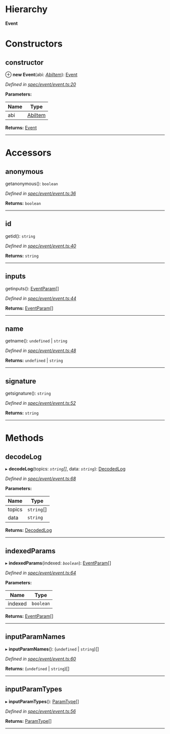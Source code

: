 

# Hierarchy

**Event**

# Constructors

<a id="constructor"></a>

##  constructor

⊕ **new Event**(abi: *[AbiItem](../interfaces/_types_.abiitem.md)*): [Event](_spec_event_event_.event.md)

*Defined in [spec/event/event.ts:20](https://github.com/paritytech/js-libs/blob/4f9b60d/packages/abi/src/spec/event/event.ts#L20)*

**Parameters:**

| Name | Type |
| ------ | ------ |
| abi | [AbiItem](../interfaces/_types_.abiitem.md) |

**Returns:** [Event](_spec_event_event_.event.md)

___

# Accessors

<a id="anonymous"></a>

##  anonymous

getanonymous(): `boolean`

*Defined in [spec/event/event.ts:36](https://github.com/paritytech/js-libs/blob/4f9b60d/packages/abi/src/spec/event/event.ts#L36)*

**Returns:** `boolean`

___
<a id="id"></a>

##  id

getid(): `string`

*Defined in [spec/event/event.ts:40](https://github.com/paritytech/js-libs/blob/4f9b60d/packages/abi/src/spec/event/event.ts#L40)*

**Returns:** `string`

___
<a id="inputs"></a>

##  inputs

getinputs(): [EventParam](_spec_event_eventparam_.eventparam.md)[]

*Defined in [spec/event/event.ts:44](https://github.com/paritytech/js-libs/blob/4f9b60d/packages/abi/src/spec/event/event.ts#L44)*

**Returns:** [EventParam](_spec_event_eventparam_.eventparam.md)[]

___
<a id="name"></a>

##  name

getname(): `undefined` | `string`

*Defined in [spec/event/event.ts:48](https://github.com/paritytech/js-libs/blob/4f9b60d/packages/abi/src/spec/event/event.ts#L48)*

**Returns:** `undefined` | `string`

___
<a id="signature"></a>

##  signature

getsignature(): `string`

*Defined in [spec/event/event.ts:52](https://github.com/paritytech/js-libs/blob/4f9b60d/packages/abi/src/spec/event/event.ts#L52)*

**Returns:** `string`

___

# Methods

<a id="decodelog"></a>

##  decodeLog

▸ **decodeLog**(topics: *`string`[]*, data: *`string`*): [DecodedLog](_spec_event_decodedlog_.decodedlog.md)

*Defined in [spec/event/event.ts:68](https://github.com/paritytech/js-libs/blob/4f9b60d/packages/abi/src/spec/event/event.ts#L68)*

**Parameters:**

| Name | Type |
| ------ | ------ |
| topics | `string`[] |
| data | `string` |

**Returns:** [DecodedLog](_spec_event_decodedlog_.decodedlog.md)

___
<a id="indexedparams"></a>

##  indexedParams

▸ **indexedParams**(indexed: *`boolean`*): [EventParam](_spec_event_eventparam_.eventparam.md)[]

*Defined in [spec/event/event.ts:64](https://github.com/paritytech/js-libs/blob/4f9b60d/packages/abi/src/spec/event/event.ts#L64)*

**Parameters:**

| Name | Type |
| ------ | ------ |
| indexed | `boolean` |

**Returns:** [EventParam](_spec_event_eventparam_.eventparam.md)[]

___
<a id="inputparamnames"></a>

##  inputParamNames

▸ **inputParamNames**(): (`undefined` | `string`)[]

*Defined in [spec/event/event.ts:60](https://github.com/paritytech/js-libs/blob/4f9b60d/packages/abi/src/spec/event/event.ts#L60)*

**Returns:** (`undefined` | `string`)[]

___
<a id="inputparamtypes"></a>

##  inputParamTypes

▸ **inputParamTypes**(): [ParamType](_spec_paramtype_paramtype_.paramtype.md)[]

*Defined in [spec/event/event.ts:56](https://github.com/paritytech/js-libs/blob/4f9b60d/packages/abi/src/spec/event/event.ts#L56)*

**Returns:** [ParamType](_spec_paramtype_paramtype_.paramtype.md)[]

___


